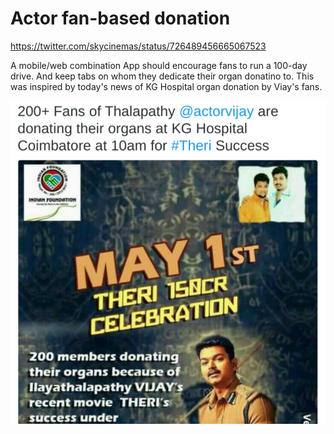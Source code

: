 # Actor fan-based donation 


https://twitter.com/skycinemas/status/726489456665067523

A mobile/web combination App should encourage fans to run a 100-day drive. 
And keep tabs on whom they dedicate their organ donatino to. 
This was inspired by today's news of KG Hospital organ donation by Viay's fans. 

![Image](elm/actorVijayDonation.png)
